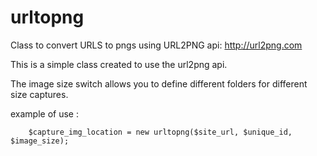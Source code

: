 urltopng
========

Class to convert URLS to pngs using URL2PNG api: http://url2png.com

This is a simple class created to use the url2png api.

The image size switch allows you to define different folders for different size captures. 

example of use :

  		$capture_img_location = new urltopng($site_url, $unique_id, $image_size);


